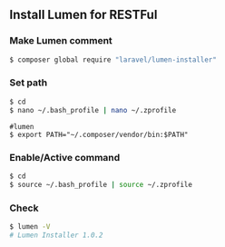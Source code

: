 ## Install Lumen for RESTFul

### Make Lumen comment
```bash
$ composer global require "laravel/lumen-installer"
```

### Set path
```bash
$ cd
$ nano ~/.bash_profile | nano ~/.zprofile
```

```code
#lumen
$ export PATH="~/.composer/vendor/bin:$PATH"
```

### Enable/Active command
```bash
$ cd
$ source ~/.bash_profile | source ~/.zprofile
```

### Check
```bash
$ lumen -V
# Lumen Installer 1.0.2
```
